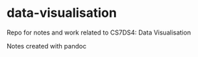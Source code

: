 # data-visualisation
Repo for notes and work related to CS7DS4: Data Visualisation

Notes created with pandoc
